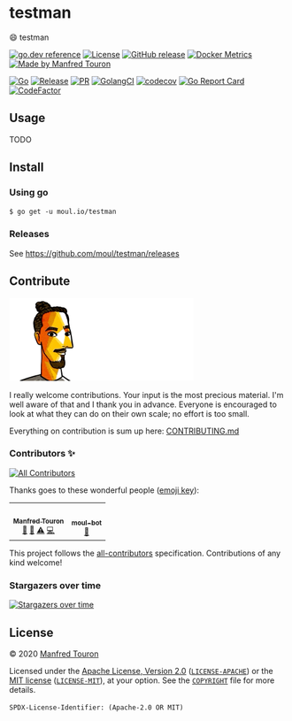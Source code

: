 # testman

:smile: testman

[![go.dev reference](https://img.shields.io/badge/go.dev-reference-007d9c?logo=go&logoColor=white)](https://pkg.go.dev/moul.io/testman)
[![License](https://img.shields.io/badge/license-Apache--2.0%20%2F%20MIT-%2397ca00.svg)](https://github.com/moul/testman/blob/master/COPYRIGHT)
[![GitHub release](https://img.shields.io/github/release/moul/testman.svg)](https://github.com/moul/testman/releases)
[![Docker Metrics](https://images.microbadger.com/badges/image/moul/testman.svg)](https://microbadger.com/images/moul/testman)
[![Made by Manfred Touron](https://img.shields.io/badge/made%20by-Manfred%20Touron-blue.svg?style=flat)](https://manfred.life/)

[![Go](https://github.com/moul/testman/workflows/Go/badge.svg)](https://github.com/moul/testman/actions?query=workflow%3AGo)
[![Release](https://github.com/moul/testman/workflows/Release/badge.svg)](https://github.com/moul/testman/actions?query=workflow%3ARelease)
[![PR](https://github.com/moul/testman/workflows/PR/badge.svg)](https://github.com/moul/testman/actions?query=workflow%3APR)
[![GolangCI](https://golangci.com/badges/github.com/moul/testman.svg)](https://golangci.com/r/github.com/moul/testman)
[![codecov](https://codecov.io/gh/moul/testman/branch/master/graph/badge.svg)](https://codecov.io/gh/moul/testman)
[![Go Report Card](https://goreportcard.com/badge/moul.io/testman)](https://goreportcard.com/report/moul.io/testman)
[![CodeFactor](https://www.codefactor.io/repository/github/moul/testman/badge)](https://www.codefactor.io/repository/github/moul/testman)


## Usage

TODO

## Install

### Using go

```console
$ go get -u moul.io/testman
```

### Releases

See https://github.com/moul/testman/releases

## Contribute

![Contribute <3](https://raw.githubusercontent.com/moul/moul/master/contribute.gif)

I really welcome contributions. Your input is the most precious material. I'm well aware of that and I thank you in advance. Everyone is encouraged to look at what they can do on their own scale; no effort is too small.

Everything on contribution is sum up here: [CONTRIBUTING.md](./CONTRIBUTING.md)

### Contributors ✨

<!-- ALL-CONTRIBUTORS-BADGE:START - Do not remove or modify this section -->
[![All Contributors](https://img.shields.io/badge/all_contributors-2-orange.svg)](#contributors)
<!-- ALL-CONTRIBUTORS-BADGE:END -->

Thanks goes to these wonderful people ([emoji key](https://allcontributors.org/docs/en/emoji-key)):

<!-- ALL-CONTRIBUTORS-LIST:START - Do not remove or modify this section -->
<!-- prettier-ignore-start -->
<!-- markdownlint-disable -->
<table>
  <tr>
    <td align="center"><a href="http://manfred.life"><img src="https://avatars1.githubusercontent.com/u/94029?v=4" width="100px;" alt=""/><br /><sub><b>Manfred Touron</b></sub></a><br /><a href="#maintenance-moul" title="Maintenance">🚧</a> <a href="https://github.com/moul/testman/commits?author=moul" title="Documentation">📖</a> <a href="https://github.com/moul/testman/commits?author=moul" title="Tests">⚠️</a> <a href="https://github.com/moul/testman/commits?author=moul" title="Code">💻</a></td>
    <td align="center"><a href="https://manfred.life/moul-bot"><img src="https://avatars1.githubusercontent.com/u/41326314?v=4" width="100px;" alt=""/><br /><sub><b>moul-bot</b></sub></a><br /><a href="#maintenance-moul-bot" title="Maintenance">🚧</a></td>
  </tr>
</table>

<!-- markdownlint-enable -->
<!-- prettier-ignore-end -->
<!-- ALL-CONTRIBUTORS-LIST:END -->

This project follows the [all-contributors](https://github.com/all-contributors/all-contributors) specification. Contributions of any kind welcome!

### Stargazers over time

[![Stargazers over time](https://starchart.cc/moul/testman.svg)](https://starchart.cc/moul/testman)

## License

© 2020 [Manfred Touron](https://manfred.life)

Licensed under the [Apache License, Version 2.0](https://www.apache.org/licenses/LICENSE-2.0) ([`LICENSE-APACHE`](LICENSE-APACHE)) or the [MIT license](https://opensource.org/licenses/MIT) ([`LICENSE-MIT`](LICENSE-MIT)), at your option. See the [`COPYRIGHT`](COPYRIGHT) file for more details.

`SPDX-License-Identifier: (Apache-2.0 OR MIT)`
